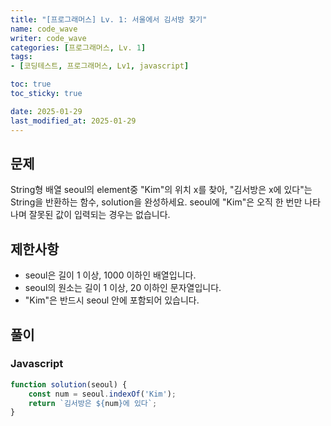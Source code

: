 ```yaml
---
title: "[프로그래머스] Lv. 1: 서울에서 김서방 찾기"
name: code_wave
writer: code_wave
categories: [프로그래머스, Lv. 1]
tags:
- [코딩테스트, 프로그래머스, Lv1, javascript]

toc: true
toc_sticky: true

date: 2025-01-29
last_modified_at: 2025-01-29
---
```


## 문제
String형 배열 seoul의 element중 "Kim"의 위치 x를 찾아, "김서방은 x에 있다"는 String을 반환하는 함수, solution을 완성하세요. seoul에 "Kim"은 오직 한 번만 나타나며 잘못된 값이 입력되는 경우는 없습니다.

## 제한사항
- seoul은 길이 1 이상, 1000 이하인 배열입니다.
- seoul의 원소는 길이 1 이상, 20 이하인 문자열입니다.
- "Kim"은 반드시 seoul 안에 포함되어 있습니다.

## 풀이
### Javascript
```js
function solution(seoul) {
    const num = seoul.indexOf('Kim');
    return `김서방은 ${num}에 있다`;
}
```

